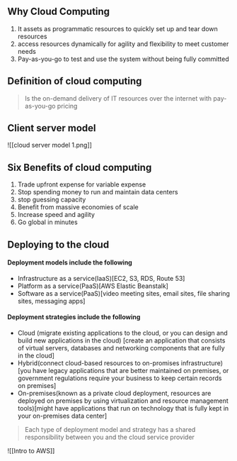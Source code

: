 ## Why Cloud Computing
1. It assets as programmatic resources to quickly set up and tear down resources
2. access resources dynamically for agility and flexibility to meet customer needs
3. Pay-as-you-go to test and use the system without being fully committed

## Definition of cloud computing
> Is the on-demand delivery of IT resources over the internet with pay-as-you-go pricing

## Client server model
![[cloud server model 1.png]]

## Six Benefits of cloud computing
1. Trade upfront expense for variable expense
2. Stop spending money to run and maintain data centers
3. stop guessing capacity
4. Benefit from massive economies of scale
5. Increase speed and agility
6. Go global in minutes

## Deploying to the cloud
#### Deployment models include the following
- Infrastructure as a service(IaaS)[EC2, S3, RDS, Route 53]
- Platform as a service(PaaS)[AWS Elastic Beanstalk]
- Software as a service(PaaS)[video meeting sites, email sites, file sharing sites, messaging apps]
#### Deployment strategies include the following
- Cloud (migrate existing applications to the cloud, or you can design and build new applications in the cloud) [create an application that consists of virtual servers, databases and networking components that are fully in the cloud]
- Hybrid(connect cloud-based resources to on-promises infrastructure)[you have legacy applications that are better maintained on premises, or government regulations require your business to keep certain records on premises]
- On-premises(known as a private cloud deployment, resources are deployed on premises by using virtualization and resource management tools)[might have applications that run on technology that is fully kept in your on-premises data center]
> Each type of deployment model and strategy has a shared responsibility between you and the cloud service provider

![[Intro to AWS]]